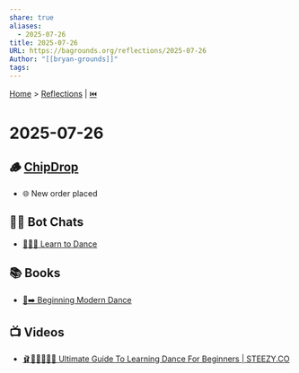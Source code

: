 ```yaml
---
share: true
aliases:
  - 2025-07-26
title: 2025-07-26
URL: https://bagrounds.org/reflections/2025-07-26
Author: "[[bryan-grounds]]"
tags: 
---
```

[Home](../index.md) > [Reflections](./index.md) | [⏮️](./2025-07-25.md)  
# 2025-07-26  
## 🪵 [ChipDrop](https://getchipdrop.com)  
- 🌐 New order placed  
  
## 🤖💬 Bot Chats  
- [💃🕺🎶 Learn to Dance](../bot-chats/learn-to-dance.md)  
  
## 📚 Books  
- [💃➡️ Beginning Modern Dance](../books/beginning-modern-dance.md)  
  
## 📺 Videos  
- [🩰🤸‍♀️🧑‍🏫📖 Ultimate Guide To Learning Dance For Beginners | STEEZY.CO](../videos/ultimate-guide-to-learning-dance-for-beginners-steezy-co.md)